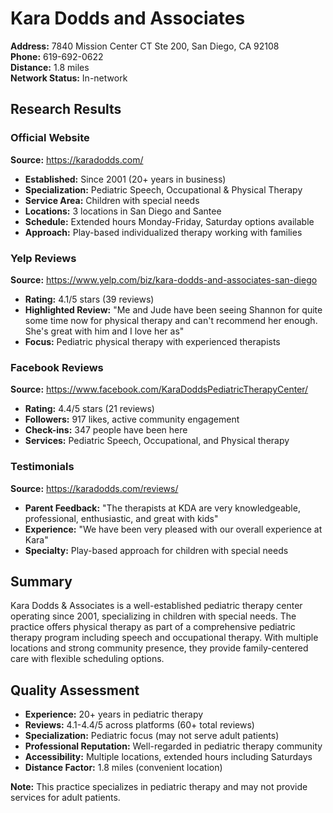 # Kara Dodds and Associates

**Address:** 7840 Mission Center CT Ste 200, San Diego, CA 92108  
**Phone:** 619-692-0622  
**Distance:** 1.8 miles  
**Network Status:** In-network  

## Research Results

### Official Website
**Source:** https://karadodds.com/
- **Established:** Since 2001 (20+ years in business)
- **Specialization:** Pediatric Speech, Occupational & Physical Therapy
- **Service Area:** Children with special needs
- **Locations:** 3 locations in San Diego and Santee
- **Schedule:** Extended hours Monday-Friday, Saturday options available
- **Approach:** Play-based individualized therapy working with families

### Yelp Reviews
**Source:** https://www.yelp.com/biz/kara-dodds-and-associates-san-diego
- **Rating:** 4.1/5 stars (39 reviews)
- **Highlighted Review:** "Me and Jude have been seeing Shannon for quite some time now for physical therapy and can't recommend her enough. She's great with him and I love her as"
- **Focus:** Pediatric physical therapy with experienced therapists

### Facebook Reviews
**Source:** https://www.facebook.com/KaraDoddsPediatricTherapyCenter/
- **Rating:** 4.4/5 stars (21 reviews)
- **Followers:** 917 likes, active community engagement
- **Check-ins:** 347 people have been here
- **Services:** Pediatric Speech, Occupational, and Physical therapy

### Testimonials
**Source:** https://karadodds.com/reviews/
- **Parent Feedback:** "The therapists at KDA are very knowledgeable, professional, enthusiastic, and great with kids"
- **Experience:** "We have been very pleased with our overall experience at Kara"
- **Specialty:** Play-based approach for children with special needs

## Summary
Kara Dodds & Associates is a well-established pediatric therapy center operating since 2001, specializing in children with special needs. The practice offers physical therapy as part of a comprehensive pediatric therapy program including speech and occupational therapy. With multiple locations and strong community presence, they provide family-centered care with flexible scheduling options.

## Quality Assessment
- **Experience:** 20+ years in pediatric therapy
- **Reviews:** 4.1-4.4/5 across platforms (60+ total reviews)
- **Specialization:** Pediatric focus (may not serve adult patients)
- **Professional Reputation:** Well-regarded in pediatric therapy community
- **Accessibility:** Multiple locations, extended hours including Saturdays
- **Distance Factor:** 1.8 miles (convenient location)

**Note:** This practice specializes in pediatric therapy and may not provide services for adult patients.
